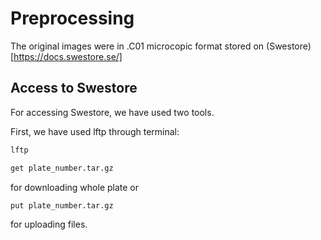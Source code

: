 # Preprocessing

The original images were in .C01 microcopic format stored on (Swestore)[https://docs.swestore.se/]


## Access to Swestore

For accessing Swestore, we have used two tools.

First, we have used lftp through terminal: 
```bash
lftp
```

```bash
get plate_number.tar.gz
```
for downloading whole plate or 

```bash
put plate_number.tar.gz
```
for uploading files.


